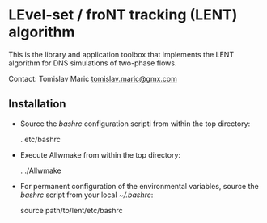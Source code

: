 # LEvel-set / froNT tracking (LENT) algorithm 

This is the library and application toolbox that implements the LENT algorithm for DNS simulations of two-phase flows. 

Contact: Tomislav Maric tomislav.maric@gmx.com

## Installation 


* Source the *bashrc* configuration scripti from within the top directory:

    . etc/bashrc


* Execute Allwmake from within the top directory:


    . ./Allwmake


* For permanent configuration of the environmental variables, source the *bashrc* script from your local *~/.bashrc*: 


    source path/to/lent/etc/bashrc



